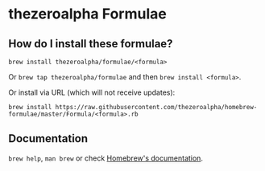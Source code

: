 # thezeroalpha Formulae

## How do I install these formulae?
`brew install thezeroalpha/formulae/<formula>`

Or `brew tap thezeroalpha/formulae` and then `brew install <formula>`.

Or install via URL (which will not receive updates):

```
brew install https://raw.githubusercontent.com/thezeroalpha/homebrew-formulae/master/Formula/<formula>.rb
```

## Documentation
`brew help`, `man brew` or check [Homebrew's documentation](https://docs.brew.sh).
